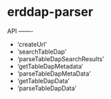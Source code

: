 # erddap-parser

API
——-

- ‘createUrl’
- ‘searchTableDap’
- ‘parseTableDapSearchResults’
- ‘getTableDapMetadata’
- ‘parseTableDapMetaData’
- ‘getTableDapData’
- ‘parseTableDapData’
